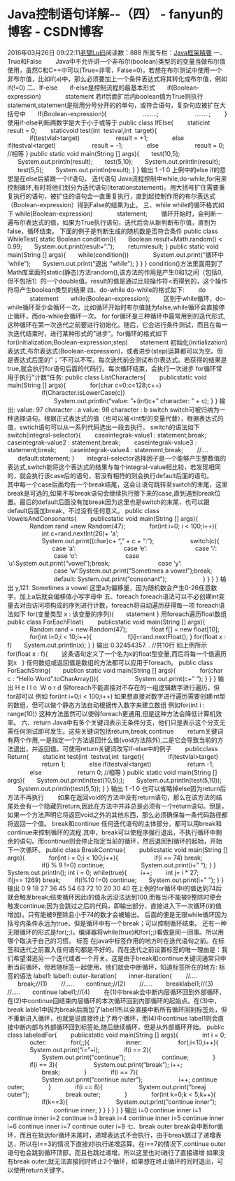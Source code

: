 # Java控制语句详解--（四） - fanyun的博客 - CSDN博客
2016年03月26日 09:22:11[老樊Lu码](https://me.csdn.net/fanyun_01)阅读数：888
所属专栏：[Java框架精要](https://blog.csdn.net/column/details/java-01.html)
一、True和False
       Java中不允许讲一个非布尔(boolean)类型的的变量当做布尔值使用，虽然C和C++中可以(True=非零，False=0)，若想在布尔测试中使用一个非布尔值，比如if(a)中，那么必须要加上一个条件表达式将其转化成布尔值，例如if(!=0)
二、If-else
      if-else是控制流程的最基本形式
      if(Boolean-expression)
             statement
若if后面扩后内boolean值为True则执行statement,statement是指用分号分开的的单句，或符合语句，复杂句应被扩在大括号中
      If(Boolean-expression){
                    ……..;
                    ……..;
       }
使用if-else判断两数字是大于小于或等于
public class IfElse{
       staticint result = 0;
       staticvoid test(int  testval,int  target){
             if(testvlal>target)
                    result = +1;
             else if(testval<target)
                    result = -1;
             else
                    result = 0; //相等
}
public static void main(String [] args){
      test(10,5);
      System.out.println(result);
      test(5,10);
      System.out.println(result);
      test(5,5);
      System.out.println(result);
}
}
输出
1
-1
0
上例中的else if的意思是在else后紧跟一个if语句。
迭代语句
Java流程控制中while,do-while,for用来控制循环,有时将他们划分为迭代语句(iterationstatement)。用大括号扩住需要重复执行的语句，被扩住的语句会一直重复执行，直到起控制作用的布尔表达式（Boolean-expression）得到False的结果为止。
三、while
while的循环格式如下
while(Boolean-expression)
             statement;
       循环开始时，会判断一遍布尔表达式的值，如果为True执行语句，迭代后会从新判断布尔值，直到为false，循环结束。
下面的例子是判断生成的随机数是否符合条件
public class WhileTest{
static Boolean condition(){
      Boolean result=Math.random() < 0.99;
      System.out.print(result+”.”);
       returnresult;
}
public static void main(String [] args){
      while(condition())
             System.out.print(“循环中 ‘while”);
      System.out.print(“退出 ‘’while”);
}
}
}
condition()方法里面用到了Math库里面的static(静态)方法random(),该方法的作用是产生0和1之间（包括0,但不包括1）的一个double值。result的值是通过比较操作符<而得到的，这个操作符将产生boolean类型的结果
四、do-while
do-while的格式如下:
       do
             statement
      while(Boolean-expression);
       区别于while循环，do-while循环至少会循环一次，比如循环开始时布尔值就为false,while循环会直接停止循环，而do-while会循环一次。
for
for循环是三种循环中最常用到的迭代形式,这种循环在第一次迭代之前要进行初始化。随后，它会进行条件测试，而且在每一次迭代结束时，进行某种形式的”进步”。for循环的格式如下
for(initialization;Boolean-expression;step)
      statement
初始化(initialization)表达式,布尔表达式(Boolean-expression)，或者进步(step)运算都可以为空。但是表达式后面的”；”不可以不写。每次迭代前会测试布尔表达式。若获得的结果是true,就会执行for语句后面的代码行。每次循环结束，会执行一次进步
for循环常用于执行”计数”任务:
public class ListCharacters{
       publicstatic void main(String [] args){
             for(char c=0;c<128;c++)
                    if(Character.isLowerCase(c))
                           System.out.println(“value: ”+(int)c+” character: ” + c);
}
}
输出:
value: 97 character : a
value: 98 character : b
switch
switch可被归纳为一种选择语句。根据正式表达式的值（也可以被<int型的变量代替），根据表达式的值，swtich语句可以从一系列代码选出一段去执行。
switch的语法如下
switch(integral-selector){
       caseintegrak-value1 : statement;break;
       caseintegrak-value2 : statement;break;
       caseintegrak-value3 : statement;break;
       caseintegrak-value4 : statement;break;
       //….
      default:statement;
}
      integral-selector选择因子是一个能够产生整数值的表达式,switch能将这个表达式的结果与每个integral-value相比较，若发现相同的，就会执行该case后的语句，若没有相符的则会执行default后面的语句。
       其中每一个case后面均有一个break结尾，这会让语句跳转至switch的末尾，这里break是可选的,如果不写break语句会继续执行接下来的case,直到遇到break位置。最后的default后面没有加break因为这里也是switch的末尾，也可以跟default后面加break，不过没有任何意义。
public class VowelsAndConsonants{
       publicstatic void main(String [] args){
             Random rand =new Random(47);
             for(int i=0; i < 100;i++){
                    int c=rand.nextInt(26)+ ‘a’;
                    System.out.print((char)c+ “,” + c + “:”);
                    switch(c){
                          case ‘a’:
                           case ‘e’:
                           case ‘i’:
                           case ‘o’:
                           case ‘u’:System.out.print(“vowel”);break;
                           case ‘y’:
                           case ‘w’:System.out.print(“Sometimes a vowel”);break;
                           default: System.out.print(“consonant”);
                    }
}
}
}
输出
y,121: Sometimes a vowel
这里a为偏移量，因为随机数会产生0-26任意数字，加上a后就会偏移值小写字母中
五、foreach
foreach语法可以不必创建int变量去对由访问项构成的序列进行计数，foreach将自动遍历获得每一项
foreach语法如下
for(变量类型 x : 该变量的序列){
      statement
}
用foreach遍历float数组
public class ForEachFloat{
       publicstatic void main(String [] args){
             Random rand = new Random(47);
             float f[] = new float[10];
             for(int i=0;i < 10;i++){
                    f[i]=rand.nextFloat();
}
for(float x : f)
      System.out.println(x);
}
}
输出
0.32454357.
. //共10行
如上例所示
for(float x : f){
       这条语句定义了一个名为x的float型变量,而后将每一个值遍历到x  
}
任何数组或返回值是数组的方法都可以应用于foreach。
public class ForEachString{
      publicn static void main(String [] args){
             for(char c : “Hello Word”.toCharArray()){
                    System.out.print(c+” ”);
}
}
}
输出
H e l l o  W o r d
但foreach不能直接对不存在的一组逻辑数字进行遍历，但for却可以
例如 for(int i=0;i < 100;i++)
如果想直接对数字进行遍历需要创建int型的数组，但可以做个静态方法自动根据传入数字来建立数组
例如for(int i : range(10)) 
这种方法虽然可以使得foreach更通用,但是这种方法会降低计算机效率。
六、return
Java中有多个关键词表示无条件分支，他们只是表示这个分支无需任何测试即可发生。这些关键词包括return,break,continue
       return关键词有两个作用,一是指定一个方法返回什么值(void方法除外),二是它会导致当前的方法退出，并返回值。可使用return关键词改写if-else中的例子
       publicclass Return{
       staticint test(int  testval,int  target){
             if(testvlal>target)
                    return 1;
             else if(testval<target)
                    return -1;
             else
                    return 0; //相等
}
public static void main(String [] args){
      System.out.println(test(10,5););
      System.out.println(test(5,10));
      System.out.println(test(5,5));
}
}
输出
1
-1
0
也可以省略掉else因为return后方法不再执行
       如果在返回void的方法中没有return语句，那么在该方法的结尾处会有一个隐藏的return,因此在方法中并非总是必须有一个return语句。但是，如果一个方法声明它将返回void之外的其他东西，那么必须确保每一条代码路径都将返回一个值。
break和continue
任何迭代语句的主体部分，都可以用break和continue来控制循环的流程.其中，break可以使程序强行退出，不执行循环中剩余的语句。而continue则会停止指定当前的循环，然后退回到循环的起始，开始下一次循环。
public class BreakContnue{
       publicstatic void main(String [] args){
             for(int i = 0;i < 100;i++){
                    if(i == 74) break;
                    if(i % 9 !=0) continue;
                    System.out.print(i+” “);
}
}
System.out.println();
int i = 0;
while(true){
       i++;
       int j= i * 27;
       if(j== 1269) break;
       if(i%10 !=0) continue;
      System.out.print(i+” ”);
}
}
输出
0 9 18 27 36 45 54 63 72
10 20 30 40
在上例的for循环中i的值达到74后就会触发break;结束循环因此i的值永远没法达到100,而每当i不能被9整除时便会触发continue;因为会跳过之后的代码，即输出部分，直接进入下一次循环(i的值增加)，只有能被9整除且小于74的数才会被输出。
后面的便是无限while循环因为括号内条件永远为true，但是循环中有一个break；可以控制循环结束。
还有一种无限循环的形式是for(;;)。编译器将while(true)和for(;;)看做是同一回事。所以用哪个取决于自己的习惯。
标签
在java中标签作用的地方时在迭代语句之前。在标签和迭代之前置入任何语句都是不好的。而在迭代之前设置标签的唯一理由是：我们希望潜逃另一个迭代或者一个开关。这是由于break和continue关键词通常只中断当前循环，但若随标签一起使用，他们就会中断循环，知道标签所在的地方:
标签的语法
label1:
label1:
outer-iteration{
      inner-iteration{
       //….
      break;//(1)
       //…..
      continue;//(2)
       //…..
       breaklabel1;//(3)
       //…..
      continue label1;//(4)
       在(1)中break会中断内层循环回到外部循环，在(2)中continue回结束内层循环的本次循环回到内部循环的起始点。在(3)中，break lable1中因为break后面加了label1所以会直接中断所有循环回到标签处，但不重新进入循环，也就是说直接终止了两个循环，而(4)中continue label1则会直接中断内部与外部循环回到标签处,随后继续循环，但是从外部循环开始。
public class labeledFor{
       publicstatic void main(String [] args){
             int i = 0;
             outer:
             for(;;){
                    inner:
                    for(;i<10;i++){
             System.out.print(“i=”+i);
             if(i == 2){
                    System.out.print(“continue”);
                    continue;
             }
             if(i == 3){
                    System.out.print(“break”);
i++;
                    break;
             }
             if(i == 7){
                    System.out.print(“continue outer”);
                    i++;
continue outer;
             }
             if(i == 8){
                    System.out.print(“breaj outer”);
                    break outer;
             }
             for(int k=0;k < 5;k++){
                    if(k==3){
                           System.out.print(“continue inner”);
                           continue inner;
}
} 
}
}
}
}
输出
i=0
continue inner
i=1
continue inner
i=2
continue
i=3
break
i=4
continue inner
i=5
continue inner
i=6
continue inner
i=7
continue outer
i=8
七、break outer
break会中断for循环，而且在抵达for循环末尾时，递增表达式不会执行，由于break跳过了递增表达，所以在i==3的情况下直接对i执行递增运算。在i==7的情况下,continue outer语句也会跳到循环顶部，而且也跳过递增。所以这里也对i进行了直接递增
如果没有break outer,就无法直接同时终止2个循环，如果想在终止循环的同时退出，可以使用return关键字。
